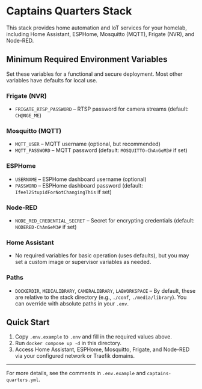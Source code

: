 # Captains Quarters Stack

This stack provides home automation and IoT services for your homelab, including Home Assistant, ESPHome, Mosquitto (MQTT), Frigate (NVR), and Node-RED.

## Minimum Required Environment Variables

Set these variables for a functional and secure deployment. Most other variables have defaults for local use.

### Frigate (NVR)
- `FRIGATE_RTSP_PASSWORD` – RTSP password for camera streams (default: `CH@NGE_ME`)

### Mosquitto (MQTT)
- `MQTT_USER` – MQTT username (optional, but recommended)
- `MQTT_PASSWORD` – MQTT password (default: `MOSQUITTO-ChAnGeM3#` if set)

### ESPHome
- `USERNAME` – ESPHome dashboard username (optional)
- `PASSWORD` – ESPHome dashboard password (default: `Ifeel2StupidForNotChangingThis` if set)

### Node-RED
- `NODE_RED_CREDENTIAL_SECRET` – Secret for encrypting credentials (default: `NODERED-ChAnGeM3#` if set)

### Home Assistant
- No required variables for basic operation (uses defaults), but you may set a custom image or supervisor variables as needed.

### Paths
- `DOCKERDIR`, `MEDIALIBRARY`, `CAMERALIBRARY`, `LABWORKSPACE` – By default, these are relative to the stack directory (e.g., `./conf`, `./media/library`). You can override with absolute paths in your `.env`.

## Quick Start
1. Copy `.env.example` to `.env` and fill in the required values above.
2. Run `docker compose up -d` in this directory.
3. Access Home Assistant, ESPHome, Mosquitto, Frigate, and Node-RED via your configured network or Traefik domains.

---

For more details, see the comments in `.env.example` and `captains-quarters.yml`.
